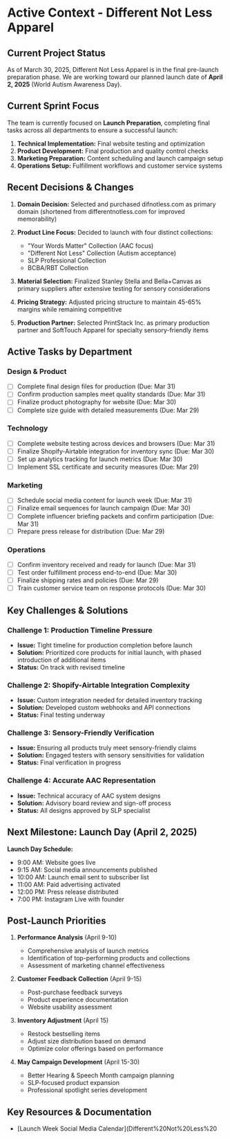 # Active Context - Different Not Less Apparel

## Current Project Status

As of March 30, 2025, Different Not Less Apparel is in the final pre-launch preparation phase. We are working toward our planned launch date of **April 2, 2025** (World Autism Awareness Day).

## Current Sprint Focus

The team is currently focused on **Launch Preparation**, completing final tasks across all departments to ensure a successful launch:

1. **Technical Implementation:** Final website testing and optimization
2. **Product Development:** Final production and quality control checks
3. **Marketing Preparation:** Content scheduling and launch campaign setup
4. **Operations Setup:** Fulfillment workflows and customer service systems

## Recent Decisions & Changes

1. **Domain Decision:** Selected and purchased difnotless.com as primary domain (shortened from differentnotless.com for improved memorability)

2. **Product Line Focus:** Decided to launch with four distinct collections:
   - "Your Words Matter" Collection (AAC focus)
   - "Different Not Less" Collection (Autism acceptance)
   - SLP Professional Collection
   - BCBA/RBT Collection

3. **Material Selection:** Finalized Stanley Stella and Bella+Canvas as primary suppliers after extensive testing for sensory considerations

4. **Pricing Strategy:** Adjusted pricing structure to maintain 45-65% margins while remaining competitive

5. **Production Partner:** Selected PrintStack Inc. as primary production partner and SoftTouch Apparel for specialty sensory-friendly items

## Active Tasks by Department

### Design & Product
- [ ] Complete final design files for production (Due: Mar 31)
- [ ] Confirm production samples meet quality standards (Due: Mar 31)
- [ ] Finalize product photography for website (Due: Mar 30)
- [ ] Complete size guide with detailed measurements (Due: Mar 29)

### Technology
- [ ] Complete website testing across devices and browsers (Due: Mar 31)
- [ ] Finalize Shopify-Airtable integration for inventory sync (Due: Mar 30)
- [ ] Set up analytics tracking for launch metrics (Due: Mar 30)
- [ ] Implement SSL certificate and security measures (Due: Mar 29)

### Marketing
- [ ] Schedule social media content for launch week (Due: Mar 31)
- [ ] Finalize email sequences for launch campaign (Due: Mar 30)
- [ ] Complete influencer briefing packets and confirm participation (Due: Mar 31)
- [ ] Prepare press release for distribution (Due: Mar 29)

### Operations
- [ ] Confirm inventory received and ready for launch (Due: Mar 31)
- [ ] Test order fulfillment process end-to-end (Due: Mar 30)
- [ ] Finalize shipping rates and policies (Due: Mar 29)
- [ ] Train customer service team on response protocols (Due: Mar 30)

## Key Challenges & Solutions

### Challenge 1: Production Timeline Pressure
- **Issue:** Tight timeline for production completion before launch
- **Solution:** Prioritized core products for initial launch, with phased introduction of additional items
- **Status:** On track with revised timeline

### Challenge 2: Shopify-Airtable Integration Complexity
- **Issue:** Custom integration needed for detailed inventory tracking
- **Solution:** Developed custom webhooks and API connections
- **Status:** Final testing underway

### Challenge 3: Sensory-Friendly Verification
- **Issue:** Ensuring all products truly meet sensory-friendly claims
- **Solution:** Engaged testers with sensory sensitivities for validation
- **Status:** Final verification in progress

### Challenge 4: Accurate AAC Representation
- **Issue:** Technical accuracy of AAC system designs
- **Solution:** Advisory board review and sign-off process
- **Status:** All designs approved by SLP specialist

## Next Milestone: Launch Day (April 2, 2025)

**Launch Day Schedule:**
- 9:00 AM: Website goes live
- 9:15 AM: Social media announcements published
- 10:00 AM: Launch email sent to subscriber list
- 11:00 AM: Paid advertising activated
- 12:00 PM: Press release distributed
- 7:00 PM: Instagram Live with founder

## Post-Launch Priorities

1. **Performance Analysis** (April 9-10)
   - Comprehensive analysis of launch metrics
   - Identification of top-performing products and collections
   - Assessment of marketing channel effectiveness

2. **Customer Feedback Collection** (April 9-15)
   - Post-purchase feedback surveys
   - Product experience documentation
   - Website usability assessment

3. **Inventory Adjustment** (April 15)
   - Restock bestselling items
   - Adjust size distribution based on demand
   - Optimize color offerings based on performance

4. **May Campaign Development** (April 15-30)
   - Better Hearing & Speech Month campaign planning
   - SLP-focused product expansion
   - Professional spotlight series development

## Key Resources & Documentation

- [Launch Week Social Media Calendar](Different%20Not%20Less%20